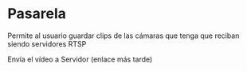# Pasarela
Permite al usuario guardar clips de las cámaras que tenga que reciban siendo servidores RTSP

Envía el vídeo a Servidor (enlace más tarde)
